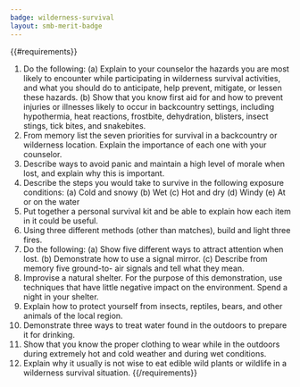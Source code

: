 ```yaml
---
badge: wilderness-survival
layout: smb-merit-badge
---
```


{{#requirements}}
1. Do the following:
    (a) Explain to your counselor the hazards you are most likely to encounter while participating in wilderness survival activities, and what you should do to anticipate, help prevent, mitigate, or lessen these hazards.
    (b) Show that you know first aid for and how to prevent injuries or illnesses likely to occur in backcountry settings, including hypothermia, heat reactions, frostbite, dehydration, blisters, insect stings, tick bites, and snakebites.
2. From memory list the seven priorities for survival in a backcountry or wilderness location. Explain the importance of each one with your counselor.
3. Describe ways to avoid panic and maintain a high level of morale when lost, and explain why this is important.
4. Describe the steps you would take to survive in the following exposure conditions:
    (a) Cold and snowy
    (b) Wet
    (c) Hot and dry
    (d) Windy
    (e) At or on the water
5. Put together a personal survival kit and be able to explain how each item in it could be useful.
6. Using three different methods (other than matches), build and light three fires.
7. Do the following:
    (a) Show five different ways to attract attention when lost.
    (b) Demonstrate how to use a signal mirror.
    (c) Describe from memory five ground-to- air signals and tell what they mean.
8. Improvise a natural shelter. For the purpose of this demonstration, use techniques that have little negative impact on the environment. Spend a night in your shelter.
9. Explain how to protect yourself from insects, reptiles, bears, and other animals of the local region.
10. Demonstrate three ways to treat water found in the outdoors to prepare it for drinking.
11. Show that you know the proper clothing to wear while in the outdoors during extremely hot and cold weather and during wet conditions.
12. Explain why it usually is not wise to eat edible wild plants or wildlife in a wilderness survival situation.
{{/requirements}}
